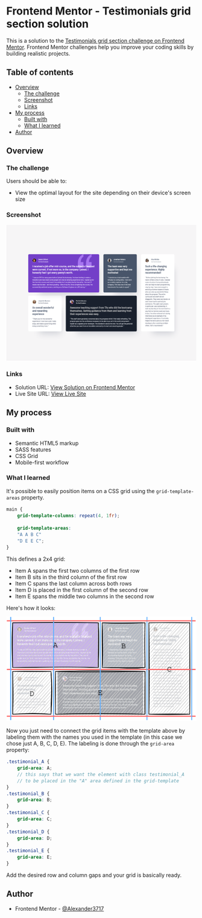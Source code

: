 # Frontend Mentor - Testimonials grid section solution

This is a solution to the [Testimonials grid section challenge on Frontend Mentor](https://www.frontendmentor.io/challenges/testimonials-grid-section-Nnw6J7Un7). Frontend Mentor challenges help you improve your coding skills by building realistic projects. 

## Table of contents

- [Overview](#overview)
  - [The challenge](#the-challenge)
  - [Screenshot](#screenshot)
  - [Links](#links)
- [My process](#my-process)
  - [Built with](#built-with)
  - [What I learned](#what-i-learned)
- [Author](#author)

## Overview

### The challenge

Users should be able to:

- View the optimal layout for the site depending on their device's screen size

### Screenshot

![](./screenshot.png)

### Links

- Solution URL: [View Solution on Frontend Mentor](https://www.frontendmentor.io/solutions/responsive-testimonials-section-made-with-grid-template-areas-BM_HSuq0U-)
- Live Site URL: [View Live Site](https://alexander3717.github.io/TestimonialsGrid/)


## My process

### Built with

- Semantic HTML5 markup
- SASS features
- CSS Grid
- Mobile-first workflow

### What I learned

It's possible to easily position items on a CSS grid using the `grid-template-areas` property.

```scss
main {
    grid-template-columns: repeat(4, 1fr);

    grid-template-areas:
    "A A B C"
    "D E E C";
}  
```

This defines a 2x4 grid:

- Item A spans the first two columns of the first row
- Item B sits in the third column of the first row
- Item C spans the last column across both rows
- Item D is placed in the first column of the second row
- Item E spans the middle two columns in the second row

Here's how it looks:

<img src="GridTemplate.png" alt="Testimonial grid" width="600px"><br>

Now you just need to connect the grid items with the template above by labeling them with the names you used in the template (in this case we chose just A, B, C, D, E). The labeling is done through the `grid-area` property:

```scss
.testimonial_A {
    grid-area: A;
    // this says that we want the element with class testimonial_A 
    // to be placed in the "A" area defined in the grid-template
}
.testimonial_B {
    grid-area: B;
}
.testimonial_C {
    grid-area: C;
}
.testimonial_D {
    grid-area: D;
}
.testimonial_E {
    grid-area: E;
}
```

Add the desired row and column gaps and your grid is basically ready.

## Author

- Frontend Mentor - [@Alexander3717](https://www.frontendmentor.io/profile/Alexander3717)
